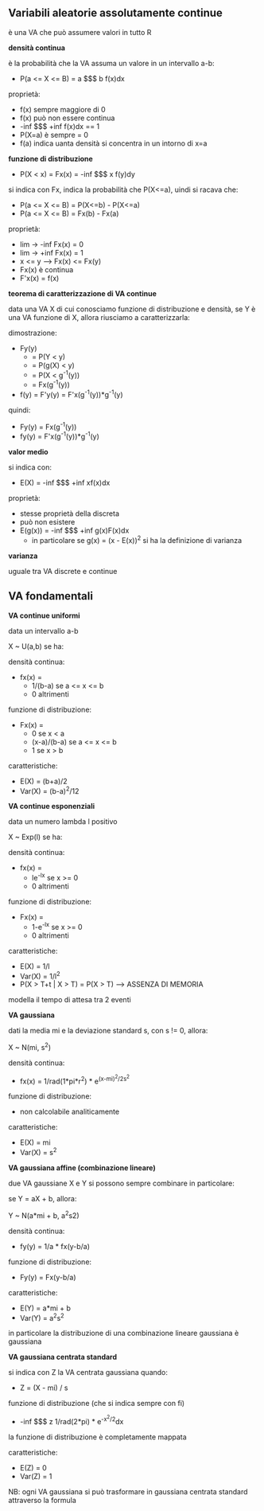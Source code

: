 
## Variabili aleatorie assolutamente continue

è una VA che può assumere valori in tutto R

**densità continua**

è la probabilità che la VA assuma un valore in un intervallo a-b:
* P(a <= X <= B) = a $$$ b f(x)dx

proprietà:    
* f(x) sempre maggiore di 0
* f(x) può non essere continua
* -inf $$$ +inf f(x)dx == 1
* P(X=a) è sempre = 0
* f(a) indica uanta densità si concentra in un intorno di x=a 

**funzione di distribuzione**

* P(X < x) = Fx(x) = -inf $$$ x f(y)dy

si indica con Fx, indica la probabilità che P(X<=a), uindi si racava che:
* P(a <= X <= B) = P(X<=b) - P(X<=a)
* P(a <= X <= B) = Fx(b) - Fx(a)

proprietà:
* lim -> -inf Fx(x) = 0
* lim -> +inf Fx(x) = 1
* x <= y --> Fx(x) <= Fx(y)
* Fx(x) è continua
* F'x(x) = f(x)

**teorema di caratterizzazione di VA continue**

data una VA X di cui conosciamo funzione di distribuzione e densità, se Y è una VA funzione di X, allora riusciamo a caratterizzarla:

dimostrazione:
* Fy(y) 
    * = P(Y < y)
    * = P(g(X) < y)
    * = P(X < g<sup>-1</sup>(y))
    * = Fx(g<sup>-1</sup>(y))
* f(y) 
    = F'y(y)
    = F'x(g<sup>-1</sup>(y))*g<sup>-1</sup>(y)

quindi:
* Fy(y) = Fx(g<sup>-1</sup>(y))
* fy(y) = F'x(g<sup>-1</sup>(y))*g<sup>-1</sup>(y)

**valor medio**

si indica con:
* E(X) = -inf $$$ +inf xf(x)dx

proprietà:
* stesse proprietà della discreta
* può non esistere
* E(g(x)) = -inf $$$ +inf g(x)F(x)dx 
    * in particolare se g(x) = (x - E(x))<sup>2</sup> si ha la definizione di varianza

**varianza**

uguale tra VA discrete e continue

## VA fondamentali

**VA continue uniformi**

data un intervallo a-b

X ~ U(a,b) se ha: 

densità continua:
* fx(x) =
    * 1/(b-a) se a <= x <= b
    * 0 altrimenti
    
funzione di distribuzione:
* Fx(x) =
    * 0 se x < a
    * (x-a)/(b-a) se a <= x <= b
    * 1 se x > b

caratteristiche:
* E(X) = (b+a)/2
* Var(X) = (b-a)<sup>2</sup>/12 

**VA continue esponenziali**

data un numero lambda l positivo

X ~ Exp(l) se ha: 

densità continua:
* fx(x) =
    * le<sup>-lx</sup> se  x >= 0
    * 0 altrimenti
 
funzione di distribuzione:
* Fx(x) =
    * 1-e<sup>-lx</sup> se x >= 0
    * 0  altrimenti

caratteristiche:
* E(X) = 1/l
* Var(X) = 1/l<sup>2</sup>
* P(X > T+t | X > T) = P(X > T) --> ASSENZA DI MEMORIA

 
modella il tempo di attesa tra 2 eventi

**VA gaussiana**

dati la media mi e la deviazione standard s, con s != 0, allora:

X ~ N(mi, s<sup>2</sup>)

densità continua:
* fx(x) = 1/rad(1\*pi\*r<sup>2</sup>) \* e<sup>(x-mi)<sup>2</sup>/2s<sup>2</sup></sup>

funzione di distribuzione:
* non calcolabile analiticamente

caratteristiche:
* E(X) = mi
* Var(X) = s<sup>2</sup>

**VA gaussiana affine (combinazione lineare)**

due VA gaussiane X e Y si possono sempre combinare in particolare:

se Y = aX + b, allora:

Y ~ N(a\*mi + b, a<sup>2</sup>s</sup>2</sup>)

densità continua:
* fy(y) = 1/a \* fx(y-b/a)

funzione di distribuzione:
* Fy(y) = Fx(y-b/a)

caratteristiche:
* E(Y) = a\*mi + b
* Var(Y) = a<sup>2</sup>s<sup>2</sup>

in particolare la distribuzione di una combinazione lineare gaussiana è gaussiana

**VA gaussiana centrata standard**

si indica con Z la VA centrata gaussiana quando:
* Z = (X - mi) / s

funzione di distribuzione (che si indica sempre con fi)
* -inf $$$ z 1/rad(2\*pi) \* e<sup>-x<sup>2</sup>/2</sup>dx

la funzione di distribuzione è completamente mappata

caratteristiche:
* E(Z) = 0
* Var(Z) = 1

NB: ogni VA gaussiana si può trasformare in gaussiana centrata standard attraverso la formula